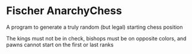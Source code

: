 # Fischer AnarchyChess
A program to generate a truly random (but legal) starting chess position

The kings must not be in check, bishops must be on opposite colors, and pawns cannot start on the first or last ranks
